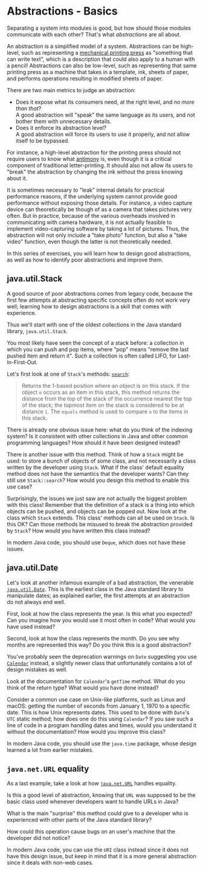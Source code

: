 # Abstractions - Basics

Separating a system into modules is good, but how should those modules communicate with each other? That's what _abstractions_ are all about.

An abstraction is a simplified model of a system. Abstractions can be high-level, such as representing a [mechanical printing press](https://en.wikipedia.org/wiki/Original_Heidelberg_Platen_Press) as "something that can write text", which is a description that could also apply to a human with a pencil! Abstractions can also be low-level, such as representing that same printing press as a machine that takes in a template, ink, sheets of paper, and performs operations resulting in modified sheets of paper.

There are two main metrics to judge an abstraction:
- Does it expose what its consumers need, at the right level, and _no more than that_?  
  A good abstraction will "speak" the same language as its users, and not bother them with unnecessary details.
- Does it enforce its abstraction level?  
  A good abstraction will force its users to use it properly, and not allow itself to be bypassed.

For instance, a high-level abstraction for the printing press should not require users to know what [antimony](https://en.wikipedia.org/wiki/Antimony) is, even though it is a critical component of traditional letter-printing. It should also not allow its users to "break" the abstraction by changing the ink without the press knowing about it.

It is sometimes necessary to "leak" internal details for practical performance reasons, if the underlying system cannot provide good performance without exposing those details. For instance, a video capture device can theoretically be though of as a camera that takes pictures very often. But in practice, because of the various overheads involved in communicating with camera hardware, it is not actually feasible to implement video-capturing software by taking a lot of pictures. Thus, the abstraction will not only include a "take photo" function, but also a "take video" function, even though the latter is not theoretically needed.

In this series of exercises, you will learn how to design good abstractions, as well as how to identify poor abstractions and improve them.


## java.util.Stack

A good source of poor abstractions comes from legacy code, because the first few attempts at abstracting specific concepts often do not work very well; learning how to design abstractions is a skill that comes with experience.

Thus we'll start with one of the oldest collections in the Java standard library, `java.util.Stack`.

You most likely have seen the concept of a stack before: a collection in which you can push and pop items, where "pop" means "remove the last pushed item and return it". Such a collection is often called LIFO, for Last-In-First-Out.

Let's first look at one of `Stack`'s methods: [`search`](https://docs.oracle.com/en/java/javase/12/docs/api/java.base/java/util/Stack.html#search(java.lang.Object)):

> Returns the 1-based position where an object is on this stack. If the object `o` occurs as an item in this stack, this method returns the distance from the top of the stack of the occurrence nearest the top of the stack; the topmost item on the stack is considered to be at distance `1`. The `equals` method is used to compare `o` to the items in this stack.

There is already one obvious issue here: what do you think of the indexing system? Is it consistent with other collections in Java and other common programming languages? How should it have been designed instead?

There is another issue with this method. Think of how a `Stack` might be used: to store a bunch of objects of some class, and not necessarily a class written by the developer using `Stack`. What if the class' default equality method does not have the semantics that the developer wants? Can they still use `Stack::search`? How would you design this method to enable this use case?

Surprisingly, the issues we just saw are not actually the biggest problem with this class! Remember that the definition of a stack is a thing into which objects can be pushed, and objects can be popped out. Now look at the class which `Stack` extends. This class' methods can all be used on `Stack`. Is this OK? Can those methods be misused to break the abstraction provided by `Stack`? How would you have written this class instead?

In modern Java code, you should use `Deque`, which does not have these issues.


## java.util.Date

Let's look at another infamous example of a bad abstraction, the venerable [`java.util.Date`](https://docs.oracle.com/en/java/javase/12/docs/api/java.base/java/util/Date.html). This is the earliest class in the Java standard library to manipulate dates; as explained earlier, the first attempts at an abstraction do not always end well.

First, look at how the class represents the year. Is this what you expected? Can you imagine how you would use it most often in code? What would you have used instead?

Second, look at how the class represents the month. Do you see why months are represented this way? Do you think this is a good abstraction?

You've probably seen the deprecation warnings on `Date` suggesting you use [`Calendar`](https://docs.oracle.com/en/java/javase/12/docs/api/java.base/java/util/Calendar.html) instead, a slightly newer class that unfortunately contains a lot of design mistakes as well.

Look at the documentation for `Calendar`'s `getTime` method. What do you think of the return type? What would you have done instead?

Consider a common use case on Unix-like platforms, such as Linux and macOS: getting the number of seconds from January 1, 1970 to a specific date. This is how Unix represents dates. This used to be done with `Date`'s `UTC` static method; how does one do this using `Calendar`? If you saw such a line of code in a program handling dates and times, would you understand it without the documentation? How would you improve this class?

In modern Java code, you should use the `java.time` package, whose design learned a lot from earlier mistakes.


## `java.net.URL` equality

As a last example, take a look at how [`java.net.URL`](https://docs.oracle.com/en/java/javase/12/docs/api/java.base/java/net/URL.html) handles equality.

Is this a good level of abstraction, knowing that `URL` was supposed to be the basic class used whenever developers want to handle URLs in Java?

What is the main "surprise" this method could give to a developer who is experienced with other parts of the Java standard library?

How could this operation cause bugs on an user's machine that the developer did not notice?

In modern Java code, you can use the `URI` class instead since it does not have this design issue, but keep in mind that it is a more general abstraction since it deals with non-web cases.
